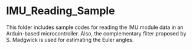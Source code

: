 # IMU_Reading_Sample

This folder includes sample codes for reading the IMU module data in an Arduin-based microcontroller.
Also, the complementary filter proposed by S. Madgwick is used for estimating the Euler angles.
